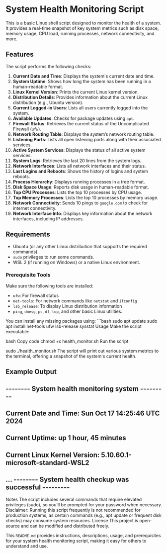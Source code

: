 # System Health Monitoring Script

This is a basic Linux shell script designed to monitor the health of a system. It provides a real-time snapshot of key system metrics such as disk space, memory usage, CPU load, running processes, network connectivity, and more.

## Features

The script performs the following checks:

1. **Current Date and Time**: Displays the system's current date and time.
2. **System Uptime**: Shows how long the system has been running in a human-readable format.
3. **Linux Kernel Version**: Prints the current Linux kernel version.
4. **Distribution Details**: Provides information about the current Linux distribution (e.g., Ubuntu version).
5. **Current Logged-in Users**: Lists all users currently logged into the system.
6. **Available Updates**: Checks for package updates using `apt`.
7. **Firewall Status**: Retrieves the current status of the Uncomplicated Firewall (`ufw`).
8. **Network Routing Table**: Displays the system’s network routing table.
9. **Listening Ports**: Lists all open listening ports along with their associated services.
10. **Active System Services**: Displays the status of all active system services.
11. **System Logs**: Retrieves the last 20 lines from the system logs.
12. **Network Interfaces**: Lists all network interfaces and their status.
13. **Last Logins and Reboots**: Shows the history of logins and system reboots.
14. **Process Hierarchy**: Displays running processes in a tree format.
15. **Disk Space Usage**: Reports disk usage in human-readable format.
16. **Top CPU Processes**: Lists the top 10 processes by CPU usage.
17. **Top Memory Processes**: Lists the top 10 processes by memory usage.
18. **Network Connectivity**: Sends 10 pings to `google.com` to check for internet connectivity.
19. **Network Interface Info**: Displays key information about the network interfaces, including IP addresses.

## Requirements

- Ubuntu (or any other Linux distribution that supports the required commands).
- `sudo` privileges to run some commands.
- WSL 2 (if running on Windows) or a native Linux environment.

### Prerequisite Tools
Make sure the following tools are installed:
- `ufw`: For firewall status
- `net-tools`: For network commands like `netstat` and `ifconfig`
- `lsb_release`: To display Linux distribution information
- `ping`, `dmesg`, `ps`, `df`, `top`, and other basic Linux utilities.

You can install any missing packages using:
    ```bash
      sudo apt update
      sudo apt install net-tools ufw lsb-release sysstat
Usage
Make the script executable:

bash
Copy code
chmod +x health_monitor.sh
Run the script:

sudo ./health_monitor.sh
The script will print out various system metrics to the terminal, offering a snapshot of the system's current health.

Example Output
--------------------------------------------------
-------- System health monitoring system ---------
--------------------------------------------------

Current Date and Time: Sun Oct 17 14:25:46 UTC 2024
--------------------------------------------------

Current Uptime: up 1 hour, 45 minutes
--------------------------------------------------

Current Linux Kernel Version: 5.10.60.1-microsoft-standard-WSL2
--------------------------------------------------

...
-------- System health checkup was successful ---------
-------------------------------------------------------
Notes
The script includes several commands that require elevated privileges (sudo), so you'll be prompted for your password when necessary.
Disclaimer: Running this script frequently is not recommended for production systems, as certain commands (e.g., apt update or frequent disk checks) may consume system resources.
License
This project is open-source and can be modified and distributed freely.


This `README.md` provides instructions, descriptions, usage, and prerequisites for your system health monitoring script, making it easy for others to understand and use.
